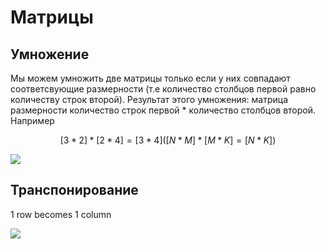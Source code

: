 # Матрицы

## **Умножение**

Мы можем умножить две матрицы только если у них совпадают соответсвующие размерности (т.е количество столбцов первой равно количеству строк второй). Результат этого умножения: матрица размерности количество строк первой * количество столбцов второй. Например

$$[3*2] * [2*4] = [3*4] ([N*M] * [M*K] = [N*K])$$

![](matrix_dot.png)

## **Транспонирование**

1 row becomes 1 column

![](matrix_t.jpeg)